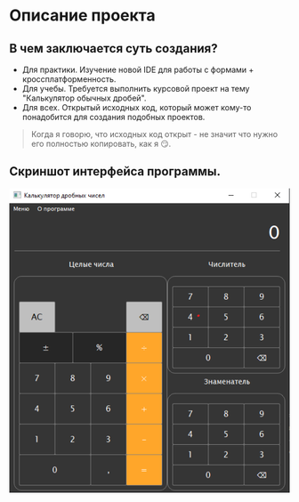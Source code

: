 Описание проекта
========================
В чем заключается суть создания?
-------------------------
* Для практики. Изучение новой IDE для работы с формами + кроссплатформенность.
* Для учебы. Требуется выполнить курсовой проект на тему "Калькулятор обычных дробей".
* Для всех. Открытый исходных код, который может кому-то понадобится для создания подобных проектов.
> Когда я говорю, что исходных код открыт - не значит что нужно его полностью копировать, как я :smirk:.

Скриншот интерфейса программы.
-------------------------
![Current](Example.png)
